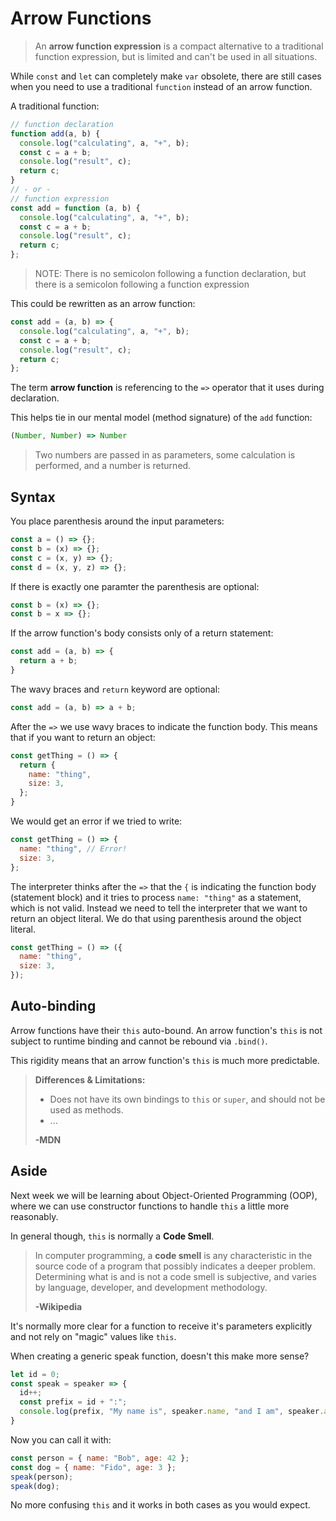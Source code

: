 # Arrow Functions

> An **arrow function expression** is a compact alternative to a traditional function expression, but is limited and can't be used in all situations.

While `const` and `let` can completely make `var` obsolete, there are still cases when you need to use a traditional `function` instead of an arrow function.

A traditional function:
```js
// function declaration
function add(a, b) {
  console.log("calculating", a, "+", b);
  const c = a + b;
  console.log("result", c);
  return c;
}
// - or -
// function expression
const add = function (a, b) {
  console.log("calculating", a, "+", b);
  const c = a + b;
  console.log("result", c);
  return c;
};
```

> NOTE: There is no semicolon following a function declaration, but there is a semicolon following a function expression

This could be rewritten as an arrow function:
```js
const add = (a, b) => {
  console.log("calculating", a, "+", b);
  const c = a + b;
  console.log("result", c);
  return c;
};
```

The term **arrow function** is referencing to the `=>` operator that it uses during declaration.

This helps tie in our mental model (method signature) of the `add` function:
```js
(Number, Number) => Number
```

> Two numbers are passed in as parameters, some calculation is performed, and a number is returned.

## Syntax
You place parenthesis around the input parameters:
```js
const a = () => {};
const b = (x) => {};
const c = (x, y) => {};
const d = (x, y, z) => {};
```

If there is exactly one paramter the parenthesis are optional:
```js
const b = (x) => {};
const b = x => {};
```

If the arrow function's body consists only of a return statement:
```js
const add = (a, b) => {
  return a + b;
}
```

The wavy braces and `return` keyword are optional:
```js
const add = (a, b) => a + b;
```

After the `=>` we use wavy braces to indicate the function body.  This means that if you want to return an object:
```js
const getThing = () => {
  return { 
    name: "thing", 
    size: 3,
  };
}
```

We would get an error if we tried to write:
```js
const getThing = () => {
  name: "thing", // Error!
  size: 3,
};
```

The interpreter thinks after the `=>` that the `{` is indicating the function body (statement block) and it tries to process `name: "thing"` as a statement, which is not valid.  Instead we need to tell the interpreter that we want to return an object literal.  We do that using parenthesis around the object literal.

```js
const getThing = () => ({
  name: "thing",
  size: 3,
});
```

## Auto-binding

Arrow functions have their `this` auto-bound.  An arrow function's `this` is not subject to runtime binding and cannot be rebound via `.bind()`.

This rigidity means that an arrow function's `this` is much more predictable.

> **Differences & Limitations:**
> - Does not have its own bindings to `this` or `super`, and should not be used as methods.
> - ...
> 
> **-MDN**

## Aside
Next week we will be learning about Object-Oriented Programming (OOP), where we can use constructor functions to handle `this` a little more reasonably.

In general though, `this` is normally a **Code Smell**.

> In computer programming, a **code smell** is any characteristic in the source code of a program that possibly indicates a deeper problem. Determining what is and is not a code smell is subjective, and varies by language, developer, and development methodology.
> 
> **-Wikipedia**

It's normally more clear for a function to receive it's parameters explicitly and not rely on "magic" values like `this`.

When creating a generic speak function, doesn't this make more sense?

```js
let id = 0;
const speak = speaker => {
  id++;
  const prefix = id + ":";
  console.log(prefix, "My name is", speaker.name, "and I am", speaker.age, "years old.");
}
```

Now you can call it with:
```js
const person = { name: "Bob", age: 42 };
const dog = { name: "Fido", age: 3 };
speak(person);
speak(dog);
```

No more confusing `this` and it works in both cases as you would expect.